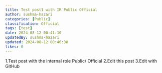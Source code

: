 ```yaml
---
title: Test post1 with IR Public Official
author: sushma-hazari
categories: [Public]
classification: Official
tags: [test]
date: 2024-08-12 00:41:10 
updatedBy: sushma-hazari
updated: 2024-08-12 00:46:38 
likes: 0
---
```


1.Test post with the internal role Public/ Official
2.Edit this post
3.Edit with GitHub


